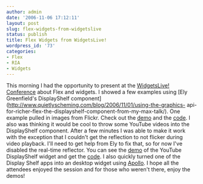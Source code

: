 ```yaml
---
author: admin
date: '2006-11-06 17:12:11'
layout: post
slug: flex-widgets-from-widgetslive
status: publish
title: Flex Widgets from WidgetsLive!
wordpress_id: '73'
categories:
- Flex
- RIA
- Widgets
---
```


This morning I had the opportunity to present at the [WidgetsLive!
Conference](http://www.widgetslive.com) about Flex and widgets. I showed a few
examples using [Ely Greenfield's DisplayShelf
component](http://www.quietlyscheming.com/blog/2006/11/01/using-the-graphics-
api-for-richer-flex-the-displayshelf-component-from-my-max-talk/). One example
pulled in images from Flickr. Check out the
[demo](http://www.jamesward.org/flickrWidget/flickrWidget.html) and the
[code](http://www.jamesward.org/flickrWidget/srcview/index.html). I also was
thinking it would be cool to throw some YouTube videos into the DisplayShelf
component. After a few minutes I was able to make it work with the exception
that I couldn't get the reflection to not flicker during video playback. I'll
need to get help from Ely to fix that, so for now I've disabled the real-time
reflector. You can see the
[demo](http://www.jamesward.org/youtubeWidget/youtubeWidget.html) of the
YouTube DisplayShelf widget and get the
[code](http://www.jamesward.org/youtubeWidget/srcview/index.html). I also
quickly turned one of the Display Shelf apps into an desktop widget using
[Apollo](http://www.adobe.com/go/apollo). I hope all the attendees enjoyed the
session and for those who weren't there, enjoy the demos!

